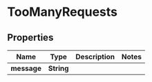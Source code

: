 

# TooManyRequests

## Properties

Name | Type | Description | Notes
------------ | ------------- | ------------- | -------------
**message** | **String** |  | 




